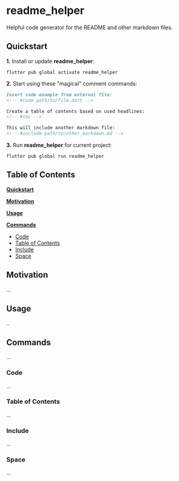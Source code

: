 <!-- This file uses generated code. Visit https://pub.dev/packages/readme_helper for usage information. -->
# readme_helper

Helpful code generator for the README and other markdown files.

## Quickstart

**1.** Install or update **readme_helper**:
```
flutter pub global activate readme_helper
```

**2.** Start using these "magical" comment commands:

```md
Insert code example from external file:
<!-- #code path/to/file.dart -->

Create a table of contents based on used headlines:
<!-- #toc -->

This will include another markdown file:
<!-- #include path/to/other_markdown.md -->
```

**3.** Run **readme_helper** for current project:
```
flutter pub global run readme_helper
```

<!-- #toc -->
## Table of Contents

[**Quickstart**](#quickstart)

[**Motivation**](#motivation)

[**Usage**](#usage)

[**Commands**](#commands)
  - [Code](#code)
  - [Table of Contents](#table-of-contents)
  - [Include](#include)
  - [Space](#space)
<!-- // end of #toc -->

## Motivation

...

## Usage

..

## Commands

...

### Code

...
### Table of Contents

...
### Include

...

### Space

...